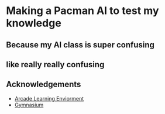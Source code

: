 # Making a Pacman AI to test my knowledge
## Because my AI class is super confusing
## like really really confusing

## Acknowledgements

 - [Arcade Learning Enviorment](https://ale.farama.org/)
 - [Gymnasium](https://gymnasium.farama.org/)